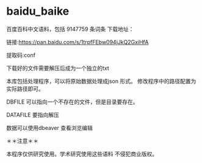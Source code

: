 # baidu_baike

百度百科中文语料，包括 9147759 条词条
下载地址：

链接:https://pan.baidu.com/s/1trpfFEbw094jJkQ2GxiHfA 


提取码:conf 

下载好的文件需要解压后成为一个独立的txt 

本库包括处理程序，可以将原始数据处理成json  形式。
修改程序中的路径配置为实际路径即可。

DBFILE 可以指向一个不存在的文件，但是目录要存在。

DATAFILE 要指向解压


数据可以使用dbeaver 查看浏览编辑


＊＊注意＊＊

本程序仅供研究使用。学术研究使用这些语料 不侵犯商业版权。
